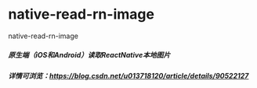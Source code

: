 # native-read-rn-image
native-read-rn-image
##### 原生端（iOS和Android）读取ReactNative本地图片
##### 详情可浏览：https://blog.csdn.net/u013718120/article/details/90522127
